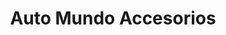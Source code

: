---
title: "Auto Mundo Accesorios"
url: /barranquilla/auto-mundo-accesorios/
shop: piezas de automóviles
---